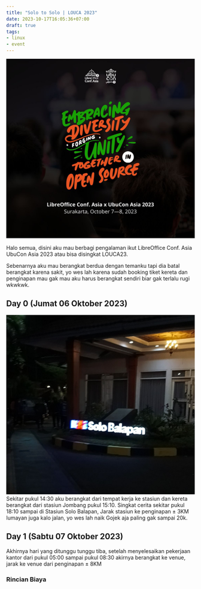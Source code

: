 ```yaml
---
title: "Solo to Solo | LOUCA 2023"
date: 2023-10-17T16:05:36+07:00
draft: true
tags:
- linux
- event
---
```

![](https://raw.githubusercontent.com/bembenk18/Images/main/Louca23/poster.jpg)

Halo semua, disini aku mau berbagi pengalaman ikut LibreOffice Conf. Asia UbuCon Asia 2023 atau bisa disingkat LOUCA23.

Sebenarnya aku mau berangkat berdua dengan temanku tapi dia batal berangkat karena sakit, yo wes lah karena sudah booking tiket kereta dan penginapan mau gak mau aku harus berangkat sendiri biar gak terlalu rugi wkwkwk.

## Day 0 (Jumat 06 Oktober 2023)
![](https://raw.githubusercontent.com/bembenk18/Images/main/Louca23/solo.jpg)
Sekitar pukul 14:30 aku berangkat dari tempat kerja ke stasiun dan kereta berangkat dari stasiun Jombang pukul 15:10. Singkat cerita sekitar pukul 18:10 sampai di Stasiun Solo Balapan, Jarak stasiun ke penginapan ± 3KM lumayan juga kalo jalan, yo wes lah naik Gojek aja paling gak sampai 20k.

## Day 1 (Sabtu 07 Oktober 2023)
Akhirnya hari yang ditunggu tunggu tiba, setelah menyelesaikan pekerjaan kantor dari pukul 05:00 sampai pukul 08:30 akirnya berangkat ke venue, jarak ke venue dari penginapan ± 8KM


### Rincian Biaya

